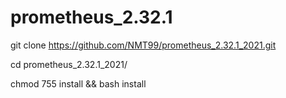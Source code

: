 # prometheus_2.32.1

git clone https://github.com/NMT99/prometheus_2.32.1_2021.git

cd prometheus_2.32.1_2021/

chmod 755 install && bash install
